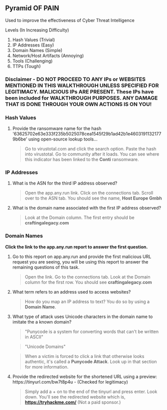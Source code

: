 ## Pyramid OF PAIN

Used to improve the effectiveness of Cyber Threat Intelligence

Levels (In Increasing Difficulty)

<ol>
  <li>Hash Values (Trivial)</li>
  <li>IP Addresses (Easy)</li>
  <li>Domain Names (Simple)</li>
  <li>Network/Host Artifacts (Annoying)</li>
  <li>Tools (Challenging)</li>
  <li>TTPs (Tough)</li>
</ol>


### Disclaimer - DO NOT PROCEED TO ANY IPs or WEBSITES MENTIONED IN THIS WALKTHROUGH UNLESS SPECIFIED FOR LEGITIMACY.  MALICIOUS IPs ARE PRESENT.  These IPs have been included for WALKTHROUGH PURPOSES.  ANY DAMAGE THAT IS DONE THROUGH YOUR OWN ACTIONS IS ON YOU!  

### Hash Values

<ol>
  <li>Provide the ransomware name for the hash '63625702e63e333f235b5025078cea1545f29b1ad42b1e46031911321779b6be' using open-source lookup tools...
  </li>
  
  >Go to virustotal.com and click the search option.  Paste the hash into virustotal. Go to community after it loads.  You can see where this indicator has been linked to the __Conti__ ransomware.
</ol>




### IP Addresses

<ol>
  <li>What is the ASN for the third IP address observed?</li>
  
  >Open the app.any.run link.  Click on the connections tab.  Scroll over to the ASN tab.  You should see the name, __Host Europe Gmbh__
  
  <li>What is the domain name associated with the first IP address observed?</li>
  
  >Look at the Domain column.  The first entry should be __craftingalegacy.com__
</ol>



### Domain Names

__Click the link to the app.any.run report to answer the first question.__

<ol>
  <li>Go to this report on app.any.run and provide the first malicious URL request you are seeing, you will be using this report to answer the remaining questions of this task.</li>
  
  >Open the link.  Go to the connections tab.  Look at the Domain column for the first row.  You should see __craftingalegacy.com__ 
  
  <li>What term refers to an address used to access websites?</li>
  
  >How do you map an IP address to text?  You do so by using a __Domain Name__.
  
  <li>What type of attack uses Unicode characters in the domain name to imitate the a known domain?</li>
  
  >"Punycode is a system for converting words that can't be written in ASCII"
  
  >"Unicode Domains"
  
  >When a victim is forced to click a link that otherwise looks authentic, it's called a __Punycode Attack__.  Look up in that section for more information.
  
  <li>Provide the redirected website for the shortened URL using a preview: https://tinyurl.com/bw7t8p4u - (Checked for legitimacy)</li>
  
  >Simply add a + on to the end of the tinyurl and press enter.  Look down.  You'll see the redirected website which is, __https://tryhackme.com/__   (Not a paid sponsor.)
  
  
</ol>
